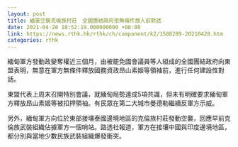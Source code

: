 ```yaml
---
layout: post
title: 緬軍空襲克倫族村莊　全國團結政府拒無條件放人前對話
date: 2021-04-28 18:52:19.000000000 +08:00
link: https://news.rthk.hk/rthk/ch/component/k2/1588209-20210428.htm
categories: rthk
---
```


緬甸軍方發動政變奪權近三個月，由被罷免國會議員等人組成的全國團結政府向東盟表明，無意在軍方無條件釋放國務資政昂山素姬等領袖前，進行任何建設性對話。

東盟代表上周末召開特別會議，就緬甸局勢達成5項共識，但未有明確要求緬甸軍方釋放昂山素姬等被扣押領袖。有民眾在第二大城市曼德勒繼續反軍方示威。

另外，緬甸軍方向位於東部接壤泰國邊境地區的克倫族村莊發動空襲，回應早前克倫族武裝組織佔據軍方一個哨站。路透社報道，軍方在接壤中國與印度邊境地區，都分別與當地少數民族武裝組織爆發衝突。
